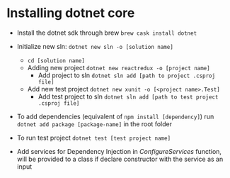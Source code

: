 # Installing dotnet core

* Install the dotnet sdk through brew `brew cask install dotnet`

* Initialize new sln: `dotnet new sln -o [solution name]`
  * `cd [solution name]`
  * Adding new project `dotnet new reactredux -o [project name]`
    * Add project to sln `dotnet sln add [path to project .csproj file]`
  * Add new test project `dotnet new xunit -o [<project name>.Test]`
    * Add test project to sln `dotnet sln add [path to test project .csproj file]`

* To add dependencies (equivalent of `npm install [dependency]`) run `dotnet add package [package-name]` in the root folder

* To run test project `dotnet test [test project name]`

* Add services for Dependency Injection in *ConfigureServices* function, will be provided to a class if declare constructor with the service as an input
